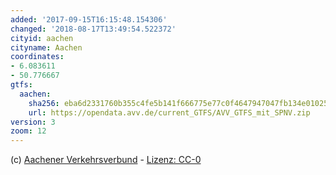 ```yaml
---
added: '2017-09-15T16:15:48.154306'
changed: '2018-08-17T13:49:54.522372'
cityid: aachen
cityname: Aachen
coordinates:
- 6.083611
- 50.776667
gtfs:
  aachen:
    sha256: eba6d2331760b355c4fe5b141f666775e77c0f4647947047fb134e0102567ace
    url: https://opendata.avv.de/current_GTFS/AVV_GTFS_mit_SPNV.zip
version: 3
zoom: 12
---
```


(c) [Aachener Verkehrsverbund](https://avv.de/de/) - [Lizenz: CC-0](https://opendata.avv.de/current_GTFS/lizenz_und_readme.txt)